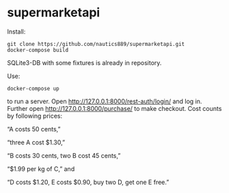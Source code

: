 # supermarketapi

Install:
```
git clone https://github.com/nautics889/supermarketapi.git
docker-compose build
```

SQLite3-DB with some fixtures is already in repository.

Use:
```
docker-compose up
```
to run a server.
Open http://127.0.0.1:8000/rest-auth/login/ and log in. Further open http://127.0.0.1:8000/purchase/ to make checkout. Cost counts by following prices: 

“A costs 50 cents,”

“three A cost $1.30,”

“B costs 30 cents, two B cost 45 cents,”

“$1.99 per kg of C,” and

“D costs $1.20, E costs $0.90, buy two D, get one E free.”
